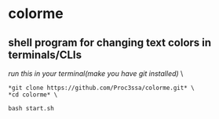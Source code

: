 # colorme
## shell program for changing text colors in terminals/CLIs

*run this in your terminal(make you have git installed)* \
```
*git clone https://github.com/Proc3ssa/colorme.git* \
*cd colorme* \

bash start.sh
```
